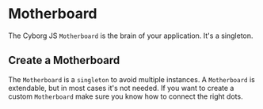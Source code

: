 #  Motherboard
The Cyborg JS `Motherboard` is the brain of your application. It's a singleton.

## Create a Motherboard
The `Motherboard` is a `singleton` to avoid multiple instances. A `Motherboard` is extendable, but in most cases it's not needed.
If you want to create a custom `Motherboard` make sure you know how to connect the right dots. 

